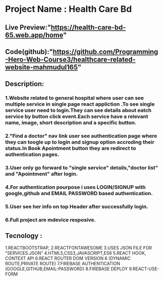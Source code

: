 # Project Name : Health Care Bd

## Live Preview:"https://health-care-bd-65.web.app/home"

## Code(github):"https://github.com/Programming-Hero-Web-Course3/healthcare-related-website-mahmudul165"

## Description:

### 1.Website related to general hospital where user can see multiple service in single page react appliction .To see single service user need to login.They can see details about eatch service by button click event.Each service have a relevant name, image, short description and a specific button.

### 2."Find a doctor" nav link user see authentication page where they can toogle up to login and signup option accroding their status.In Book Apointment button they are redirect to authentication pages.

### 3.User only go forward to "single service" details,"doctor list" and "Apointment" after login.

### 4.For authentication pourpose i uses LOGIN/SIGNUP with google,github and EMAIL PASSWORD based authentication.

### 5.User see her info on top Header after successfully login.

### 6.Full project are mdevice resposive.

## Tecnology :

1.REACTBOOTSTRAP,
2.REACTFONTAWESOME
3.USES JSON FILE FOR "SERVICES.JSON"
4.HTML5,CSS3,JAVASCRIPT,ES6
5.REACT HOOK, CONTEXT API
6.REACT ROUTER DOM VERSION 6 (DYNAMIC ROUTE,PRIVATE ROUTE)
7.FIREBASE AUTHENTICATION (GOOGLE,GITHUB,EMAIL-PASSWORD)
8.FIREBASE DEPLOY
9.REACT-USE-FORM
